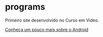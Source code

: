# programs
Primeiro site desenvolvido no Curso em Video. 

 <a href="https://brunnoferreiraaa.github.io/Android/android.html" target="_blank">Conheça um pouco mais sobre o Android</a> 
